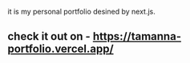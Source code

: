 it is my personal portfolio desined by next.js.

## check it out on - https://tamanna-portfolio.vercel.app/
